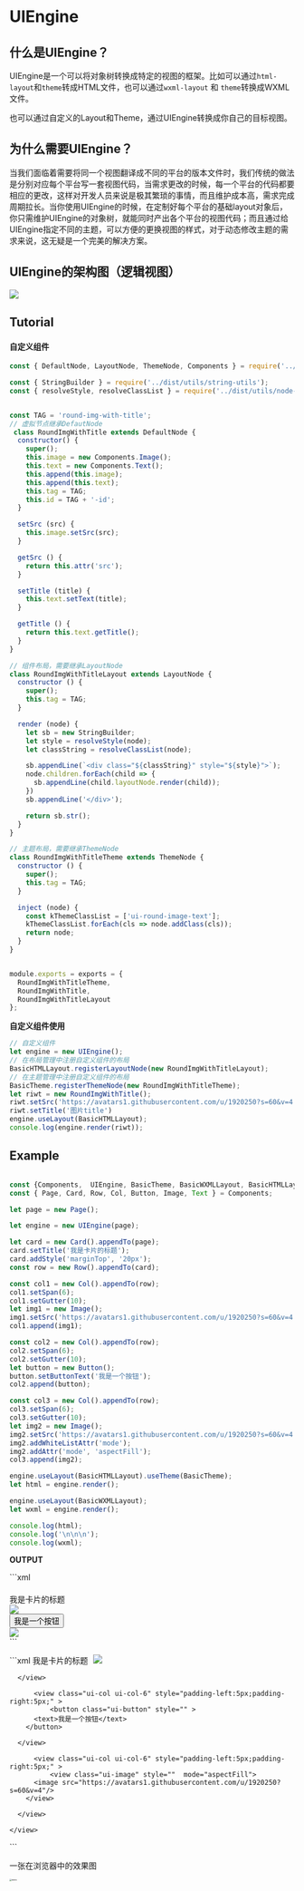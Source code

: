 # UIEngine
## 什么是UIEngine？

UIEngine是一个可以将对象树转换成特定的视图的框架。比如可以通过`html-layout`和`theme`转成HTML文件，也可以通过`wxml-layout` 和 `theme`转换成WXML文件。

也可以通过自定义的Layout和Theme，通过UIEngine转换成你自己的目标视图。

## 为什么需要UIEngine？

当我们面临着需要将同一个视图翻译成不同的平台的版本文件时，我们传统的做法是分别对应每个平台写一套视图代码，当需求更改的时候，每一个平台的代码都要相应的更改，这样对开发人员来说是极其繁琐的事情，而且维护成本高，需求完成周期拉长。当你使用UIEngine的时候，在定制好每个平台的基础layout对象后，你只需维护UIEngine的对象树，就能同时产出各个平台的视图代码；而且通过给UIEngine指定不同的主题，可以方便的更换视图的样式，对于动态修改主题的需求来说，这无疑是一个完美的解决方案。

## UIEngine的架构图（逻辑视图）

![](./UIEngine系统架构（逻辑视图）.svg)

## Tutorial

#### 自定义组件

```javascript
const { DefaultNode, LayoutNode, ThemeNode, Components } = require('../dist');

const { StringBuilder } = require('../dist/utils/string-utils');
const { resolveStyle, resolveClassList } = require('../dist/utils/node-utils');


const TAG = 'round-img-with-title';
// 虚拟节点继承DefautNode
 class RoundImgWithTitle extends DefaultNode {
  constructor() {
    super();
    this.image = new Components.Image();
    this.text = new Components.Text();
    this.append(this.image);
    this.append(this.text);
    this.tag = TAG;
    this.id = TAG + '-id';
  }

  setSrc (src) {
    this.image.setSrc(src);
  }

  getSrc () {
    return this.attr('src');
  }

  setTitle (title) {
    this.text.setText(title);
  }

  getTitle () {
    return this.text.getTitle();
  }
}

// 组件布局，需要继承LayoutNode
class RoundImgWithTitleLayout extends LayoutNode {
  constructor () {
    super();
    this.tag = TAG;
  }

  render (node) {
    let sb = new StringBuilder;
    let style = resolveStyle(node);
    let classString = resolveClassList(node);

    sb.appendLine(`<div class="${classString}" style="${style}">`);
    node.children.forEach(child => {
      sb.appendLine(child.layoutNode.render(child));
    })
    sb.appendLine('</div>');

    return sb.str();
  }
}

// 主题布局，需要继承ThemeNode
class RoundImgWithTitleTheme extends ThemeNode {
  constructor () {
    super();
    this.tag = TAG;
  }

  inject (node) {
    const kThemeClassList = ['ui-round-image-text'];
    kThemeClassList.forEach(cls => node.addClass(cls));
    return node;
  }
}


module.exports = exports = {
  RoundImgWithTitleTheme,
  RoundImgWithTitle,
  RoundImgWithTitleLayout
};

```

**自定义组件使用**

```javascript
// 自定义组件
let engine = new UIEngine();
// 在布局管理中注册自定义组件的布局
BasicHTMLLayout.registerLayoutNode(new RoundImgWithTitleLayout);
// 在主题管理中注册自定义组件的布局
BasicTheme.registerThemeNode(new RoundImgWithTitleTheme);
let riwt = new RoundImgWithTitle();
riwt.setSrc('https://avatars1.githubusercontent.com/u/1920250?s=60&v=4');
riwt.setTitle('图片title')
engine.useLayout(BasicHTMLLayout);
console.log(engine.render(riwt));

```





## Example

```javascript

const {Components,  UIEngine, BasicTheme, BasicWXMLLayout, BasicHTMLLayout} = require('../dist');
const { Page, Card, Row, Col, Button, Image, Text } = Components;

let page = new Page();

let engine = new UIEngine(page);

let card = new Card().appendTo(page);
card.setTitle('我是卡片的标题');
card.addStyle('marginTop', '20px');
const row = new Row().appendTo(card);

const col1 = new Col().appendTo(row);
col1.setSpan(6);
col1.setGutter(10);
let img1 = new Image();
img1.setSrc('https://avatars1.githubusercontent.com/u/1920250?s=60&v=4');
col1.append(img1);

const col2 = new Col().appendTo(row);
col2.setSpan(6);
col2.setGutter(10);
let button = new Button();
button.setButtonText('我是一个按钮');
col2.append(button);

const col3 = new Col().appendTo(row);
col3.setSpan(6);
col3.setGutter(10);
let img2 = new Image();
img2.setSrc('https://avatars1.githubusercontent.com/u/1920250?s=60&v=4');
img2.addWhiteListAttr('mode');
img2.addAttr('mode', 'aspectFill');
col3.append(img2);

engine.useLayout(BasicHTMLLayout).useTheme(BasicTheme);
let html = engine.render();

engine.useLayout(BasicWXMLLayout);
let wxml = engine.render();

console.log(html);
console.log('\n\n\n');
console.log(wxml);
```

**OUTPUT**

​```xml
<div class="ui-page" style="">
  <div class="ui-card" style="margin-top:20px;">
    <div class="ui-card__title"><span>我是卡片的标题</span></div>
    <div class="ui-row" style="">
      <div class="ui-col ui-col-6" style="ui-col ui-col-6">
        <div class="ui-image" style="">
          <img src="https://avatars1.githubusercontent.com/u/1920250?s=60&v=4">
          </img>
        </div>
      </div>
      <div class="ui-col ui-col-6" style="ui-col ui-col-6">
        <button class="ui-button" style="">
          <span>我是一个按钮</span>
        </button>
      </div>
      <div class="ui-col ui-col-6" style="ui-col ui-col-6">
        <div class="ui-image" style="" mode="aspectFill">
          <img src="https://avatars1.githubusercontent.com/u/1920250?s=60&v=4">
          </img>
        </div>
      </div>
    </div>
  </div>
</div>
```

​```xml
<view class="ui-page" style="" >
  <view class="ui-card" style="margin-top:20px;" >
  <text class="ui-card__title">我是卡片的标题</text>
      <view class="ui-row" style="" >
          <view class="ui-col ui-col-6" style="padding-left:5px;padding-right:5px;" >
              <view class="ui-image" style="" >
          <image src="https://avatars1.githubusercontent.com/u/1920250?s=60&v=4"/>
        </view>

      </view>

          <view class="ui-col ui-col-6" style="padding-left:5px;padding-right:5px;" >
              <button class="ui-button" style="" >
          <text>我是一个按钮</text>
        </button>

      </view>

          <view class="ui-col ui-col-6" style="padding-left:5px;padding-right:5px;" >
              <view class="ui-image" style=""  mode="aspectFill">
          <image src="https://avatars1.githubusercontent.com/u/1920250?s=60&v=4"/>
        </view>

      </view>

    </view>

  </view>

</view>
```

一张在浏览器中的效果图

<img src="./demo.png" alt="demo" style="zoom:25%;" />

